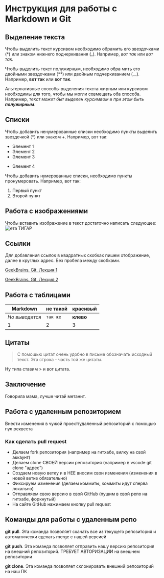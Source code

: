 # Инструкция для работы с Markdown и Git

## Выделение текста
Чтобы выделить текст курсивом необходимо обрамить его звездочками (*) или знаком нижнего подчеркивания (_). Например, *вот так* или _вот так_.

Чтобы выделить текст полужирным, необходимо обра мить его двойными звездочками (**) или двойным подчеркиванием (__).     
Например, **вот так** или __вот так__.

Альтернативные способы выделения текста жирным или курсивом необходимы для того, чтобы мы могли совмещать оба способа. Например, _текст может быт выделен курсимвом и при этом быть **полужирным**_.

## Списки

Чтобы добавить ненумерованные списки необходимо пункты выделить звездочкой (*) или знаком +.
Например, вот так:
* Элемент 1
* Элемент 2
* Элемент 3
+ Элемент 4

Чтобы добавить нумерованные списки, необходимо пункты пронумеровать.
Например, вот так:
1. Первый пункт
2. Второй пункт

## Работа с изображениями
Чтобы вставить изображение в текст достаточно написать следующее: 
![ета ТИГАР](tiger.jpg)
## Ссылки
Для добавления ссылок в квадратных скобках пишем отображение, далее в круглых адрес. Без пробела между скобками.

[GeekBrains. Git. Лекция 1 ](https://www.youtube.com/watch?v=g1k48cVIynw&ab_channel=GeekBrains)

[GeekBrains. Git. Лекция 2 ](https://www.youtube.com/watch?v=Ur4IP-n5vVA&feature=emb_logo&ab_channel=GeekBrains)

## Работа с таблицами
Markdown | не такой | красивый
--- | --- | ---
*Но выводится* | `так же` | **клево**
1 | 2 | 3

## Цитаты
> С помощью цитат очень удобно в письме обозначать исходный текст.
> Эта строка - часть той же цитаты. 

Ну типа ставим > и вот цитата.

## Заключение
Говорила мама, лучше читай метанит.

## Работа с удаленным репозиторием
Внести изменения в чужой проект/удаленный репозиторий с помощью пул реквеста

### Как сделать pull request
* Делаем fork репозитория (например на гитхабе, вилку на свой аккаунт)
* Делаем clone СВОЕЙ версии репозитория (например в vscode git clone "адрес")
* Создаем новую ветку и в НЕЕ вносим свои изменения (изменения в новой ветке обязательно)
* Фиксируем изменения (делаем коммиты, коммиты идут сперва локально)
* Отправляем свою версию в свой GitHub (пушим в свой репо на гитхабе, форкнутый)
* На сайте GitHub нажимаем кнопку pull request 

## Команды для работы с удаленным репо 

**git pull**. Эта команда позволяет скачать все из текущего репозитория и автоматически сделать merge с нашей версией 

**git push**. Эта команда позволяет отправить нашу версию репозитория на внешний
репозиторий. ТРЕБУЕТ АВТОРИЗАЦИИ на внешнем репозитории

**git clone**. Эта команда позволяет склонировать внешний репозиторий на наш ПК
